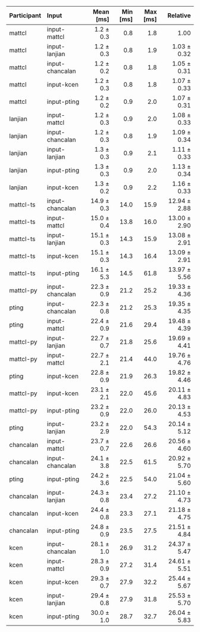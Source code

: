 | Participant | Input | Mean [ms] | Min [ms] | Max [ms] | Relative |
|:---|:---|---:|---:|---:|---:|
| mattcl | input-mattcl | 1.2 ± 0.3 | 0.8 | 1.8 | 1.00 |
| mattcl | input-lanjian | 1.2 ± 0.3 | 0.8 | 1.9 | 1.03 ± 0.32 |
| mattcl | input-chancalan | 1.2 ± 0.2 | 0.8 | 1.8 | 1.05 ± 0.31 |
| mattcl | input-kcen | 1.2 ± 0.3 | 0.8 | 1.8 | 1.07 ± 0.33 |
| mattcl | input-pting | 1.2 ± 0.2 | 0.9 | 2.0 | 1.07 ± 0.31 |
| lanjian | input-mattcl | 1.2 ± 0.3 | 0.9 | 2.0 | 1.08 ± 0.33 |
| lanjian | input-chancalan | 1.2 ± 0.3 | 0.8 | 1.9 | 1.09 ± 0.34 |
| lanjian | input-lanjian | 1.3 ± 0.3 | 0.9 | 2.1 | 1.11 ± 0.33 |
| lanjian | input-pting | 1.3 ± 0.3 | 0.9 | 2.0 | 1.13 ± 0.34 |
| lanjian | input-kcen | 1.3 ± 0.2 | 0.9 | 2.2 | 1.16 ± 0.33 |
| mattcl-ts | input-chancalan | 14.9 ± 0.3 | 14.0 | 15.9 | 12.94 ± 2.88 |
| mattcl-ts | input-mattcl | 15.0 ± 0.4 | 13.8 | 16.0 | 13.00 ± 2.90 |
| mattcl-ts | input-lanjian | 15.1 ± 0.3 | 14.3 | 15.9 | 13.08 ± 2.91 |
| mattcl-ts | input-kcen | 15.1 ± 0.3 | 14.3 | 16.4 | 13.09 ± 2.91 |
| mattcl-ts | input-pting | 16.1 ± 5.3 | 14.5 | 61.8 | 13.97 ± 5.56 |
| mattcl-py | input-chancalan | 22.3 ± 0.9 | 21.2 | 25.2 | 19.33 ± 4.36 |
| pting | input-chancalan | 22.3 ± 0.8 | 21.2 | 25.3 | 19.35 ± 4.35 |
| pting | input-mattcl | 22.4 ± 0.9 | 21.6 | 29.4 | 19.48 ± 4.39 |
| mattcl-py | input-lanjian | 22.7 ± 0.7 | 21.8 | 25.6 | 19.69 ± 4.41 |
| mattcl-py | input-mattcl | 22.7 ± 2.1 | 21.4 | 44.0 | 19.76 ± 4.76 |
| pting | input-kcen | 22.8 ± 0.9 | 21.9 | 26.3 | 19.82 ± 4.46 |
| mattcl-py | input-kcen | 23.1 ± 2.1 | 22.0 | 45.6 | 20.11 ± 4.83 |
| mattcl-py | input-pting | 23.2 ± 0.9 | 22.0 | 26.0 | 20.13 ± 4.53 |
| pting | input-lanjian | 23.2 ± 2.9 | 22.0 | 54.3 | 20.14 ± 5.12 |
| chancalan | input-mattcl | 23.7 ± 0.7 | 22.6 | 26.6 | 20.56 ± 4.60 |
| chancalan | input-chancalan | 24.1 ± 3.8 | 22.5 | 61.5 | 20.92 ± 5.70 |
| pting | input-pting | 24.2 ± 3.6 | 22.5 | 54.0 | 21.04 ± 5.60 |
| chancalan | input-lanjian | 24.3 ± 0.8 | 23.4 | 27.2 | 21.10 ± 4.73 |
| chancalan | input-kcen | 24.4 ± 0.8 | 23.3 | 27.1 | 21.18 ± 4.75 |
| chancalan | input-pting | 24.8 ± 0.9 | 23.5 | 27.5 | 21.51 ± 4.84 |
| kcen | input-chancalan | 28.1 ± 1.0 | 26.9 | 31.2 | 24.37 ± 5.47 |
| kcen | input-mattcl | 28.3 ± 0.9 | 27.2 | 31.4 | 24.61 ± 5.51 |
| kcen | input-kcen | 29.3 ± 0.7 | 27.9 | 32.2 | 25.44 ± 5.67 |
| kcen | input-lanjian | 29.4 ± 0.8 | 27.9 | 31.8 | 25.53 ± 5.70 |
| kcen | input-pting | 30.0 ± 1.0 | 28.7 | 32.7 | 26.04 ± 5.83 |
